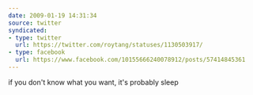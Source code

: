 ```yaml
---
date: 2009-01-19 14:31:34
source: twitter
syndicated:
- type: twitter
  url: https://twitter.com/roytang/statuses/1130503917/
- type: facebook
  url: https://www.facebook.com/10155666240078912/posts/57414845361
---
```


if you don't know what you want, it's probably sleep